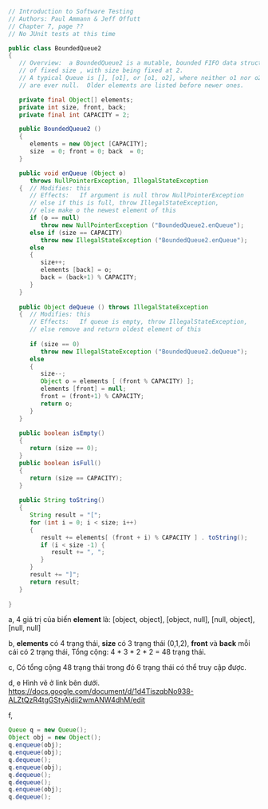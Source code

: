 ```Java
// Introduction to Software Testing
// Authors: Paul Ammann & Jeff Offutt
// Chapter 7, page ??
// No JUnit tests at this time

public class BoundedQueue2
{ 
   // Overview:  a BoundedQueue2 is a mutable, bounded FIFO data structure
   // of fixed size , with size being fixed at 2.
   // A typical Queue is [], [o1], or [o1, o2], where neither o1 nor o2
   // are ever null.  Older elements are listed before newer ones.

   private final Object[] elements;
   private int size, front, back;
   private final int CAPACITY = 2;

   public BoundedQueue2 ()
   {
      elements = new Object [CAPACITY];
      size  = 0; front = 0; back  = 0;
   }

   public void enQueue (Object o)
      throws NullPointerException, IllegalStateException
   {  // Modifies: this
      // Effects:   If argument is null throw NullPointerException
      // else if this is full, throw IllegalStateException,
      // else make o the newest element of this
      if (o == null)
         throw new NullPointerException ("BoundedQueue2.enQueue");
      else if (size == CAPACITY)
         throw new IllegalStateException ("BoundedQueue2.enQueue");
      else
      {
         size++;
         elements [back] = o;
         back = (back+1) % CAPACITY;
      }
   }
   
   public Object deQueue () throws IllegalStateException
   {  // Modifies: this
      // Effects:   If queue is empty, throw IllegalStateException,
      // else remove and return oldest element of this
   
      if (size == 0)
         throw new IllegalStateException ("BoundedQueue2.deQueue");
      else
      {
         size--;
         Object o = elements [ (front % CAPACITY) ];
         elements [front] = null;
         front = (front+1) % CAPACITY;
         return o;
      }
   }
   
   public boolean isEmpty()
   { 
      return (size == 0); 
   }
   public boolean isFull() 
   { 
      return (size == CAPACITY); 
   }
   
   public String toString()
   {
      String result = "[";
      for (int i = 0; i < size; i++)
      {
         result += elements[ (front + i) % CAPACITY ] . toString();
         if (i < size -1) {
            result += ", ";
         }
      }
      result += "]";
      return result;
   }
   
}
```
a,
4 giá trị của biến **element** là:
[object, object], [object, null], [null, object], [null, null]

b,
 **elements** có 4 trạng thái,
 **size** có 3 trạng thái (0,1,2),
 **front** và **back** mỗi cái có 2 trạng thái,
 Tổng cộng: 4 * 3 * 2 * 2 = 48 trạng thái.

c,
Có tổng cộng 48 trạng thái trong đó 6 trạng thái có thể truy cập được.

d, e
Hình vẽ ở link bên dưới.
https://docs.google.com/document/d/1d4TiszqbNo938-ALZtQzR4tgGStyAjdii2wmANW4dhM/edit

f,
```Java
Queue q = new Queue();
Object obj = new Object();
q.enqueue(obj);
q.enqueue(obj);
q.dequeue();
q.enqueue(obj);
q.dequeue();
q.dequeue();
q.enqueue(obj);
q.dequeue();
```